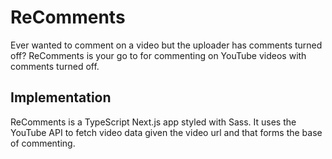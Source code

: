 # ReComments

Ever wanted to comment on a video but the uploader has comments turned off? ReComments is your go to for commenting on YouTube videos with comments turned off.

## Implementation

ReComments is a TypeScript Next.js app styled with Sass. It uses the YouTube API to fetch video data given the video url and that forms the base of commenting.
